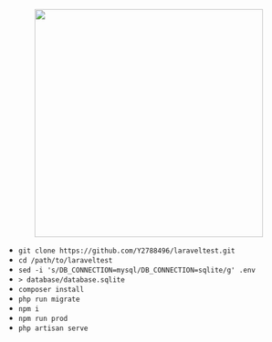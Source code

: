 <p align="center"><img src="https://res.cloudinary.com/dtfbvvkyp/image/upload/v1566331377/laravel-logolockup-cmyk-red.svg" width="400"></p>

* `git clone https://github.com/Y2788496/laraveltest.git` 
* `cd /path/to/laraveltest`
* `sed -i 's/DB_CONNECTION=mysql/DB_CONNECTION=sqlite/g' .env`
* `> database/database.sqlite`
* `composer install`
* `php run migrate`
* `npm i`
* `npm run prod`
* `php artisan serve`
